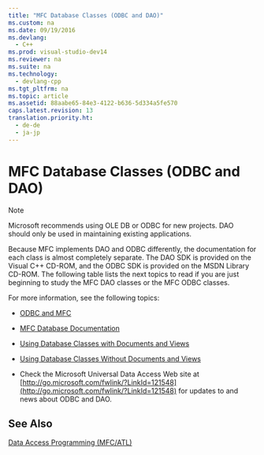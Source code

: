 ```yaml
---
title: "MFC Database Classes (ODBC and DAO)"
ms.custom: na
ms.date: 09/19/2016
ms.devlang: 
  - C++
ms.prod: visual-studio-dev14
ms.reviewer: na
ms.suite: na
ms.technology: 
  - devlang-cpp
ms.tgt_pltfrm: na
ms.topic: article
ms.assetid: 88aabe65-84e3-4122-b636-5d334a5fe570
caps.latest.revision: 13
translation.priority.ht: 
  - de-de
  - ja-jp
---
```

# MFC Database Classes (ODBC and DAO)
> [!NOTE]
>  Microsoft recommends using OLE DB or ODBC for new projects. DAO should only be used in maintaining existing applications.  
  
 Because MFC implements DAO and ODBC differently, the documentation for each class is almost completely separate. The DAO SDK is provided on the Visual C++ CD-ROM, and the ODBC SDK is provided on the MSDN Library CD-ROM. The following table lists the next topics to read if you are just beginning to study the MFC DAO classes or the MFC ODBC classes.  
  
 For more information, see the following topics:  
  
-   [ODBC and MFC](../vs140/ODBC-and-MFC.md)  
  
-   [MFC Database Documentation](../vs140/MFC-Database-Documentation.md)  
  
-   [Using Database Classes with Documents and Views](../vs140/MFC--Using-Database-Classes-with-Documents-and-Views.md)  
  
-   [Using Database Classes Without Documents and Views](../vs140/MFC--Using-Database-Classes-Without-Documents-and-Views.md)  
  
-   Check the Microsoft Universal Data Access Web site at [http://go.microsoft.com/fwlink/?LinkId=121548](http://go.microsoft.com/fwlink/?LinkId=121548) for updates to and news about ODBC and DAO.  
  
## See Also  
 [Data Access Programming (MFC/ATL)](../vs140/Data-Access-Programming--MFC-ATL-.md)